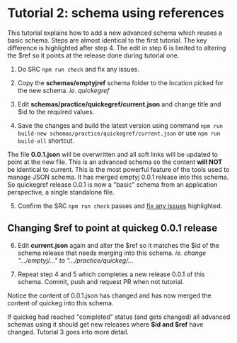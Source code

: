 # Tutorial 2: schema using references

This tutorial explains how to add a new advanced schema
which reuses a basic schema. Steps are almost identical
to the first tutorial. The key difference is highlighted
after step 4. The edit in step 6 is limited to altering
the $ref so it points at the release done during tutorial one.

1. Do SRC `npm run check` and fix any issues.

2. Copy the **schemas/emptyjref** schema folder to
   the location picked for the new schema. *ie. quickegref*

3. Edit **schemas/practice/quickegref/current.json** and
   change title and $id to the required values.

4. Save the changes and build the latest version using
command `npm run build-new schemas/practice/quickegref/current.json`
or use `npm run build-all` shortcut.

The file **0.0.1.json** will be overwritten and all soft links
will be updated to point at the new file. This is an advanced
schema so the content **will NOT** be identical to
current. This is the most powerful feature of the tools
used to manage JSON schema. It has merged emptyj 0.0.1 release
into this schema. So quickegref release 0.0.1 is now
a "basic" schema from an application perspective, a single
standalone file.

5. Confirm the SRC `npm run check` passes
   and [fix any issues](srcfixes.md) highlighted.

## Changing $ref to point at quickeg 0.0.1 release

6. Edit **current.json** again and alter the $ref
   so it matches the $id of the schema release that needs
   merging into this schema. *ie. change ".../emptyj/..."
   to ".../practice/quickeg/...*

7. Repeat step 4 and 5 which completes a new release 0.0.1 of
   this schema. Commit, push and request PR when not tutorial.

Notice the content of 0.0.1.json has changed and has now merged
the content of quickeg into this schema.

If quickeg had reached "completed" status (and gets changed)
all advanced schemas using it should get new
releases where **$id and $ref** have
changed. Tutorial 3 goes into more detail.
